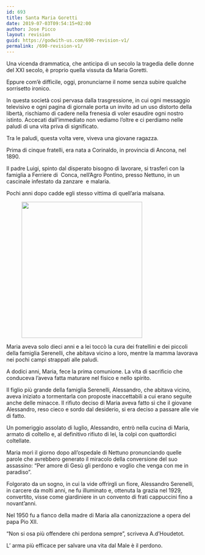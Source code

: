 ```yaml
---
id: 693
title: Santa Maria Goretti
date: 2019-07-03T09:54:15+02:00
author: Jose Picco
layout: revision
guid: https://godwith-us.com/690-revision-v1/
permalink: /690-revision-v1/
---
```

Una vicenda drammatica, che anticipa di un secolo la tragedia delle donne del XXI secolo, è proprio quella vissuta da Maria Goretti. 

Eppure com&#8217;è difficile, oggi, pronunciarne il nome senza subire qualche sorrisetto ironico.

In questa società così pervasa dalla trasgressione, in cui ogni messaggio televisivo e ogni pagina di giornale porta un invito ad un uso distorto della libertà, rischiamo di cadere nella frenesia di voler esaudire ogni nostro istinto. Accecati dall&#8217;immediato non vediamo l&#8217;oltre e ci perdiamo nelle paludi di una vita priva di significato.

Tra le paludi, questa volta vere, viveva una giovane ragazza. 

Prima di cinque fratelli, era nata a Corinaldo, in provincia di Ancona, nel 1890.

Il padre Luigi, spinto dal disperato bisogno di lavorare, si trasferì con la famiglia a Ferriere di&nbsp; Conca, nell&#8217;Agro Pontino, presso Nettuno, in un cascinale infestato da zanzare&nbsp; e malaria.

Pochi anni dopo cadde egli stesso vittima di quell&#8217;aria malsana. 

<div class="wp-block-image">
  <figure class="aligncenter is-resized"><img src="https://godwith-us.com/wp-content/uploads/2019/07/SANTA-MARIA-GORETTI1.jpg" alt="" class="wp-image-691" width="316" height="356" /></figure>
</div>

Maria aveva solo dieci anni e a lei toccò la cura dei fratellini e dei piccoli della famiglia Serenelli, che abitava vicino a loro, mentre la mamma lavorava nei pochi campi strappati alle paludi.

A dodici anni, Maria, fece la prima comunione. La vita di sacrificio che conduceva l&#8217;aveva fatta maturare nel fisico e nello spirito.

Il figlio più grande della famiglia Serenelli, Alessandro, che abitava vicino, aveva iniziato a tormentarla con proposte inaccettabili a cui erano seguite anche delle minacce. Il rifiuto deciso di Maria aveva fatto sì che il giovane Alessandro, reso cieco e sordo dal desiderio, si era deciso a passare alle vie di fatto.

Un pomeriggio assolato di luglio, Alessandro, entrò nella cucina di Maria, armato di coltello e, al definitivo rifiuto di lei, la colpì con quattordici coltellate.

Maria morì il giorno dopo all&#8217;ospedale di Nettuno pronunciando quelle parole che avrebbero generato il miracolo della conversione del suo assassino: “Per amore di Gesù gli perdono e voglio che venga con me in paradiso”.

Folgorato da un sogno, in cui la vide offrirgli un fiore, Alessandro Serenelli, in carcere da molti anni, ne fu illuminato e, ottenuta la grazia nel 1929, convertito, visse come giardiniere in un convento di frati cappuccini fino a novant&#8217;anni.

Nel 1950 fu a fianco della madre di Maria alla canonizzazione a opera del papa Pio XII.

“Non si osa più offendere chi perdona sempre”, scriveva A.d&#8217;Houdetot.

L&#8217; arma più efficace per salvare una vita dal Male è il perdono.